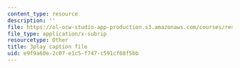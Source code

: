 ```yaml
---
content_type: resource
description: ''
file: https://ol-ocw-studio-app-production.s3.amazonaws.com/courses/res-6-012-introduction-to-probability-spring-2018/e9f9a60e2c07e1c5f747c591cf68f5bb_o_qO7RYBF10.srt
file_type: application/x-subrip
resourcetype: Other
title: 3play caption file
uid: e9f9a60e-2c07-e1c5-f747-c591cf68f5bb
---
```

